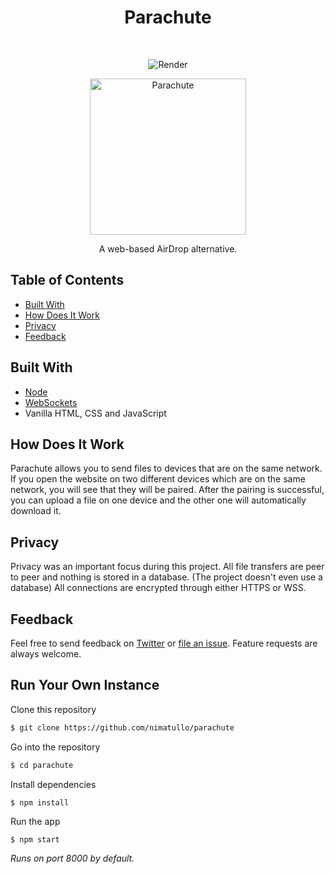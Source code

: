 <h1 align="center"> Parachute </h1> <br>

<p align="center">
 <img alt="Render" src="https://img.shields.io/badge/Render-%46E3B7.svg?style=for-the-badge&logo=render&logoColor=white"/>

<p align="center">
  <a href="https://parachute-share.herokuapp.com/">
    <img alt="Parachute" title="Parachute" src="https://i.imgur.com/wGC8z0k.jpg" width="250"/>
  </a>
</p>

<p align="center">
  A web-based AirDrop alternative.
 </p>

## Table of Contents

- [Built With](#build-with)
- [How Does It Work](#how-does-it-work)
- [Privacy](#privacy)
- [Feedback](#feedback)

## Built With
- [Node](https://nodejs.org/en/)
- [WebSockets](https://developer.mozilla.org/en-US/docs/Web/API/WebSockets_API)
- Vanilla HTML, CSS and JavaScript

## How Does It Work
Parachute allows you to send files to devices that are on the same network. If you open the website on two different devices which are on the same network, you will see that they will be paired. After the pairing is successful, you can upload a file on one device and the other one will automatically download it.

## Privacy
Privacy was an important focus during this project. All file transfers are peer to peer and nothing is stored in a database. (The project doesn't even use a database) All connections are encrypted through either HTTPS or WSS.

## Feedback

Feel free to send feedback on [Twitter](https://twitter.com/mmvvpp123) or [file an issue](https://github.com/nimatullo/parachute/issues/new). Feature requests are always welcome.

## Run Your Own Instance

Clone this repository
```sh
$ git clone https://github.com/nimatullo/parachute
```

Go into the repository
```sh
$ cd parachute
```

Install dependencies
```sh
$ npm install
```

Run the app
```
$ npm start
```

_Runs on port 8000 by default._
